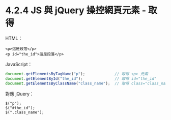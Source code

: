 # 4.2.4 JS 與 jQuery 操控網頁元素 - 取得

HTML：

```
<p>這是段落</p>
<p id="the_id">這是段落</p>
```

JavaScript：

```js
document.getElementsByTagName("p");             // 取得 <p> 元素
document.getElementById("the_id");              // 取得 id="the_id"
document.getElementsByClassName("class_name");  // 取得 class="class_name"
```

對應 jQuery：

```
$("p");
$("#the_id");
$(".class_name");
```




